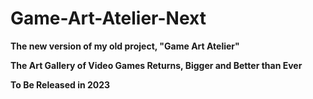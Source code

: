 # Game-Art-Atelier-Next
<b>The new version of my old project, "Game Art Atelier"</b>

<b>The Art Gallery of Video Games Returns, Bigger and Better than Ever

<b>To Be Released in 2023</b>
